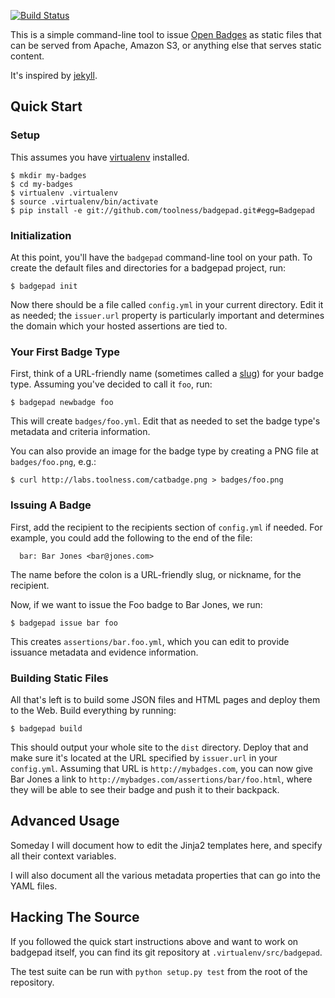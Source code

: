 [![Build Status](https://travis-ci.org/toolness/badgepad.png?branch=master)](https://travis-ci.org/toolness/badgepad)

This is a simple command-line tool to issue [Open Badges][] as static
files that can be served from Apache, Amazon S3, or anything else that
serves static content.

It's inspired by [jekyll][].

## Quick Start

### Setup

This assumes you have [virtualenv][] installed.

```
$ mkdir my-badges
$ cd my-badges
$ virtualenv .virtualenv
$ source .virtualenv/bin/activate
$ pip install -e git://github.com/toolness/badgepad.git#egg=Badgepad
```

### Initialization

At this point, you'll have the `badgepad` command-line tool on your
path. To create the default files and directories for a badgepad
project, run:

```
$ badgepad init
```

Now there should be a file called `config.yml` in your current
directory. Edit it as needed; the `issuer.url` property is
particularly important and determines the domain which your
hosted assertions are tied to.

### Your First Badge Type

First, think of a URL-friendly name (sometimes called a [slug][])
for your badge type. Assuming you've decided to call it `foo`, run:

```
$ badgepad newbadge foo
```

This will create `badges/foo.yml`. Edit that as needed to set the
badge type's metadata and criteria information.

You can also provide an image for the badge type by creating a PNG file
at `badges/foo.png`, e.g.:

```
$ curl http://labs.toolness.com/catbadge.png > badges/foo.png
```

### Issuing A Badge

First, add the recipient to the recipients section of `config.yml`
if needed. For example, you could add the following to the end
of the file:

```
  bar: Bar Jones <bar@jones.com>
```

The name before the colon is a URL-friendly slug, or nickname, for
the recipient.

Now, if we want to issue the Foo badge to Bar Jones, we run:

```
$ badgepad issue bar foo
```

This creates `assertions/bar.foo.yml`, which you can edit to provide
issuance metadata and evidence information.

### Building Static Files

All that's left is to build some JSON files and HTML pages and deploy
them to the Web. Build everything by running:

```
$ badgepad build
```

This should output your whole site to the `dist` directory. Deploy that
and make sure it's located at the URL specified by `issuer.url` in your
`config.yml`. Assuming that URL is `http://mybadges.com`, you can now
give Bar Jones a link to `http://mybadges.com/assertions/bar/foo.html`,
where they will be able to see their badge and push it to their
backpack.

## Advanced Usage

Someday I will document how to edit the Jinja2 templates here, and
specify all their context variables.

I will also document all the various metadata properties that can go
into the YAML files.

## Hacking The Source

If you followed the quick start instructions above and want to work on 
badgepad itself, you can find its git repository at
`.virtualenv/src/badgepad`.

The test suite can be run with `python setup.py test` from the
root of the repository.

  [Open Badges]: http://openbadges.org/
  [jekyll]: http://jekyllrb.com/
  [virtualenv]: http://www.virtualenv.org/
  [slug]: http://en.wikipedia.org/wiki/Clean_URL#Slug

